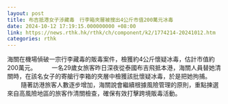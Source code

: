 ```yaml
---
layout: post
title: 布吉抵港女子涉藏毒　行李箱夾層被搜出4公斤市值200萬元冰毒
date: 2024-10-12 17:19:15.000000000 +08:00
link: https://news.rthk.hk/rthk/ch/component/k2/1774214-20241012.htm
categories: rthk
---
```


海關在機場偵破一宗行李藏毒的販毒案件，檢獲約4公斤懷疑冰毒，估計市值約200萬元。
　　 
一名29歲女旅客昨日深夜從泰國布吉飛抵本港，海關人員替她清關時，在該名女子的寄艙行李箱的夾層中檢獲該批懷疑冰毒，於是把她拘捕。
　　 
隨著訪港旅客人數逐步增加，海關說會繼續根據風險管理的原則，重點揀選來自高風險地區的旅客作清關檢查，確保有效打擊跨境販毒活動。
